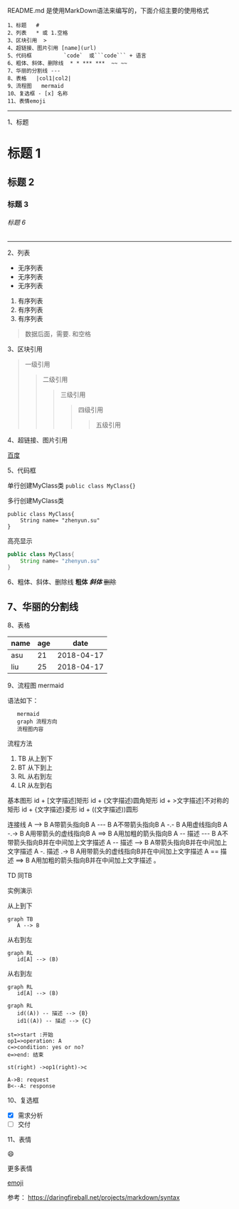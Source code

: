 README.md 是使用MarkDown语法来编写的，下面介绍主要的使用格式 <br>

    1、标题   #
    2、列表   * 或 1.空格
    3、区块引用  >
    4、超链接、图片引用 [name](url)
    5、代码框          `code`  或```code``` + 语言
    6、粗体、斜体、删除线  * * *** ***  ~~ ~~
    7、华丽的分割线 ---
    8、表格   |col1|col2|
    9、流程图   mermaid
    10、复选框 - [x] 名称
    11、表情emoji
---

1、标题
# 标题 1
## 标题 2
### 标题 3
###### 标题 6
---

2、列表
* 无序列表
* 无序列表
* 无序列表

1. 有序列表
2. 有序列表
3. 有序列表
> 数据后面，需要. 和空格

3、区块引用

> 一级引用
>> 二级引用
>>> 三级引用
>>>> 四级引用
>>>>> 五级引用


4、超链接、图片引用

[百度](http://www.baidu.com)

5、代码框

单行创建MyClass类
`public class MyClass{}`

多行创建MyClass类
```
public class MyClass{
    String name= "zhenyun.su"
}
```

高亮显示
``` java
public class MyClass{
    String name= "zhenyun.su"
}
```

 
6、粗体、斜体、删除线
 **粗体**
 ***斜体***
 ~~删除~~

7、华丽的分割线
---

8、表格

| name | age | date|
|-|-|-| 
| asu | 21 | 2018-04-17|
| liu | 25 | 2018-04-17|


9、流程图   mermaid

语法如下：
```
   mermaid
   graph 流程方向
   流程图内容
```
流程方法
1. TB 从上到下
2. BT 从下到上
3. RL 从右到左
4. LR 从左到右

基本图形
id + [文字描述]矩形
id + (文字描述)圆角矩形
id + >文字描述]不对称的矩形
id + {文字描述}菱形
id + ((文字描述))圆形

连接线
A --> B     A带箭头指向B
A --- B      A不带箭头指向B
A -.- B      A用虚线指向B
A -.-> B    A用带箭头的虚线指向B
A ==> B   A用加粗的箭头指向B
A -- 描述 --- B       A不带箭头指向B并在中间加上文字描述
A -- 描述 --> B      A带箭头指向B并在中间加上文字描述
A -. 描述 .-> B      A用带箭头的虚线指向B并在中间加上文字描述
A == 描述 ==> B  A用加粗的箭头指向B并在中间加上文字描述
。

TD 同TB

实例演示

从上到下

```mermaid
graph TB
   A --> B
```

从右到左
```mermaid
graph RL
   id[A] --> (B)
```
从右到左
```mermaid
graph RL
   id[A] --> (B)
```
```mermaid
graph RL
   id((A)) -- 描述 --> {B}
   id1((A)) -- 描述 --> {C}
```
 
``` flow
st=>start :开始
op1=>operation: A
c=>condition: yes or no?
e=>end: 结束

st(right) ->op1(right)->c
```

``` seq
A->B: request
B<--A: response
```



10、复选框

- [x] 需求分析
- [ ] 交付

11、表情

:smile:

更多表情

[emoji](https://www.webfx.com/tools/emoji-cheat-sheet/)

参考：
https://daringfireball.net/projects/markdown/syntax
